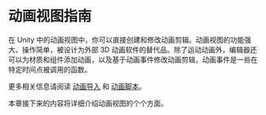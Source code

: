 <!-- Unity Manual > Animation > Animation Clips > Animation Window Guide -->
<!-- Unity 手册 > 动画 > 动画剪辑 > 动画视图指南 -->

<!-- # Animation Window Guide -->
# 动画视图指南

<!-- The Animation Window in Unity allows you to create and modify Animation Clips directly inside Unity. It is designed to act as a powerful and straightforward alternative to external 3D animation programs. In addition to animating movement, the editor also allows you to animate variables of materials and components and augment your Animation Clips with Animation Events, functions that are called at specified points along the timeline. -->
在 Unity 中的动画视图中，你可以直接创建和修改动画剪辑。动画视图的功能强大、操作简单，被设计为外部 3D 动画软件的替代品。除了运动动画外，编辑器还可以为材质和组件添加动画，以及基于动画事件修改动画剪辑，动画事件是一些在特定时间点被调用的函数。

<!-- See the pages about Animation import and Animation Scripting for further information about these subjects. -->
更多相关信息请阅读 [动画导入]() 和 [动画脚本]()。

<!-- The rest of this section explains the different aspects of the Animation Window. -->
本章接下来的内容将详细介绍动画视图的个个方面。
